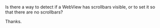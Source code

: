 Is there a way to detect if a WebView has scrollbars visible, or to set it so that there are no scrollbars?

Thanks.
